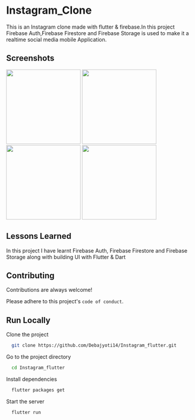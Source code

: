
# Instagram_Clone

This is an Instagram clone made with flutter & firebase.In this project Firebase Auth,Firebase Firestore and Firebase Storage is used to make it a realtime social media mobile Application.


## Screenshots

<img width="200" src="https://user-images.githubusercontent.com/91759192/174604554-0c715d3f-74dc-463d-b638-f5da7de2a171.png"/>

<img width="200" src="https://user-images.githubusercontent.com/91759192/174604816-bec821ba-0293-4dcf-be58-64f61b1d8fe2.png"/>

<img width="200" src="https://user-images.githubusercontent.com/91759192/174604978-098e68b8-aa7d-4d3e-a077-1d5efecc33b0.png"/>

<img width="200" src="https://user-images.githubusercontent.com/91759192/174605055-3713d265-858b-4647-99c0-fcdc636c6999.png"/>


## Lessons Learned

In this project I have learnt Firebase Auth, Firebase Firestore and Firebase Storage along with building UI with Flutter & Dart


## Contributing

Contributions are always welcome!

Please adhere to this project's `code of conduct`.


## Run Locally

Clone the project

```bash
  git clone https://github.com/Debajyoti14/Instagram_flutter.git
```

Go to the project directory

```bash
  cd Instagram_flutter
```

Install dependencies

```bash
  flutter packages get
```

Start the server

```bash
  flutter run
```

